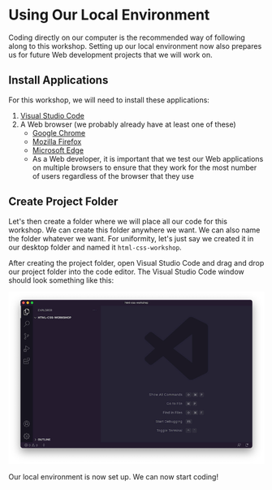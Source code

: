 # Using Our Local Environment

Coding directly on our computer is the recommended way of following along to this workshop. Setting up our local environment now also prepares us for future Web development projects that we will work on.

## Install Applications

For this workshop, we will need to install these applications:

1. [Visual Studio Code](https://code.visualstudio.com/)
1. A Web browser (we probably already have at least one of these)
   - [Google Chrome](https://www.google.com/chrome/)
   - [Mozilla Firefox](https://www.mozilla.org/en-US/firefox/new/)
   - [Microsoft Edge](https://www.microsoft.com/en-us/edge)
   - As a Web developer, it is important that we test our Web applications on multiple browsers to ensure that they work for the most number of users regardless of the browser that they use

## Create Project Folder

Let's then create a folder where we will place all our code for this workshop. We can create this folder anywhere we want. We can also name the folder whatever we want. For uniformity, let's just say we created it in our desktop folder and named it `html-css-workshop`.

After creating the project folder, open Visual Studio Code and drag and drop our project folder into the code editor. The Visual Studio Code window should look something like this:

![Project folder in VS Code](./images/create-project-folder.png)

Our local environment is now set up. We can now start coding!
